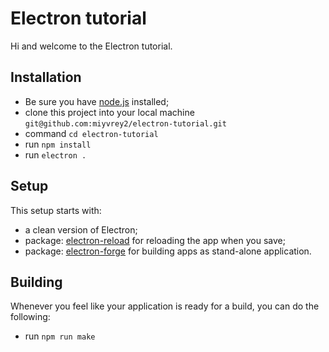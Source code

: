 # Electron tutorial
Hi and welcome to the Electron tutorial. 

## Installation
- Be sure you have [node.js](https://nodejs.org/en/download/) installed;
- clone this project into your local machine `git@github.com:miyvrey2/electron-tutorial.git`
- command `cd electron-tutorial`
- run `npm install`
- run `electron .`

## Setup
This setup starts with:
- a clean version of Electron;
- package: [electron-reload](https://www.npmjs.com/package/electron-reload) for reloading the app when you save;
- package: [electron-forge](https://www.electronforge.io/) for building apps as stand-alone application.

## Building
Whenever you feel like your application is ready for a build, you can do the following:
- run `npm run make`